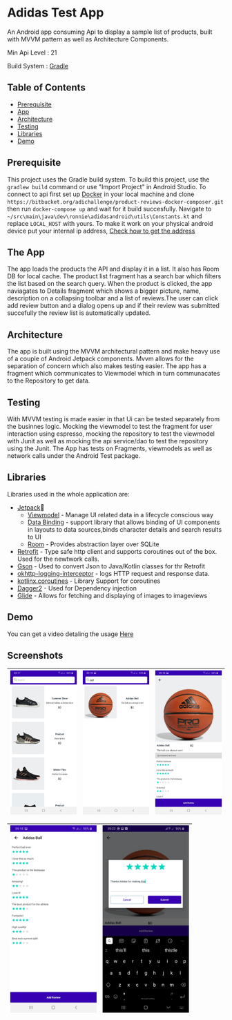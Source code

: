 
# Adidas Test App

An Android app consuming Api to display a sample list of products, built with MVVM pattern as well as Architecture Components. 

Min Api Level : 21

Build System : [Gradle](https://gradle.org/)

## Table of Contents

- [Prerequisite](#prerequisite)
- [App](#app)
- [Architecture](#architecture)
- [Testing](#testing)
- [Libraries](#libraries)
- [Demo](#demo)

## Prerequisite

This project uses the Gradle build system. To build this project, use the
`gradlew build` command or use "Import Project" in Android Studio. To connect to api first set up [Docker](https://www.docker.com/) in your local machine and clone `https://bitbucket.org/adichallenge/product-reviews-docker-composer.git` then run `docker-compose up` and wait for it build succesfully. Navigate to `~/src\main\java\dev\ronnie\adidasandroid\utils\Constants.kt` and replace `LOCAL_HOST` with yours. To make it work on your physical android device put your internal ip address, [Check how to get the address](https://lifehacker.com/how-to-find-your-local-and-external-ip-address-5833108#:~:text=Open%20up%20the%20Command%20Prompt,is%20your%20local%20IP%20address.)

## The App
The app loads the products the API and display it in a list. It also has Room DB for local cache.
The product list fragment has a search bar which filters the list based on the search query.
When the product is clicked, the app naviagates to Details fragment which shows a bigger picture, name, description on a collapsing toolbar and a list of reviews.The user can click add review button and a dialog opens up and if their review was submitted succefully the review list is automatically updated.


## Architecture
The app is built using the MVVM architectural pattern and make heavy use of a couple of Android Jetpack components. Mvvm allows for the separation of concern which also makes testing easier. The app has a fragment which communicates to Viewmodel which in turn communacates to the Repository to get data. 

## Testing
With MVVM testing  is made easier in that Ui can be tested separately from the businnes logic. Mocking the viewmodel to test the fragment for user interaction using espresso, mocking the repository to test the viewmodel with Junit as well as mocking the api service/dao to test the repository using the Junit. The App has tests on Fragments, viewmodels as well as network calls under the Android Test package.
 
## Libraries

Libraries used in the whole application are:

- [Jetpack](https://developer.android.com/jetpack)🚀
  - [Viewmodel](https://developer.android.com/topic/libraries/architecture/viewmodel) - Manage UI related data in a lifecycle conscious way
  - [Data Binding](https://developer.android.com/topic/libraries/data-binding) - support library that allows binding of UI components in  layouts to data sources,binds character details and search results to UI
  - [Room](https://developer.android.com/training/data-storage/room) - Provides abstraction layer over SQLite
- [Retrofit](https://square.github.io/retrofit/) - Type safe http client 
and supports coroutines out of the box.  Used for the newtwork calls.
- [Gson](https://github.com/google/gson) - Used to convert Json to Java/Kotlin classes for thr Retrofit
- [okhttp-logging-interceptor](https://github.com/square/okhttp/blob/master/okhttp-logging-interceptor/README.md) - logs HTTP request and response data.
- [kotlinx.coroutines](https://github.com/Kotlin/kotlinx.coroutines) - Library Support for coroutines
-  [Dagger2](https://dagger.dev/dev-guide/) - Used for Dependency injection
- [Glide](https://github.com/bumptech/glide) - Allows for fetching and displaying of images to imageviews

## Demo
You can get a video detaling the usage [Here](https://drive.google.com/file/d/1OsGM0QfI5sjC6SL8IFU5zMN8xWMBfXCr/view?usp=sharing)

## Screenshots

|<img src="screenshots/home.jpg" width=200/>|<img src="screenshots/search.jpg" width=200/>|<img src="screenshots/full.jpg" width=200/>|
|:----:|:----:|:----:|

|<img src="screenshots/collapsed.jpg" width=200/>|<img src="screenshots/dialog.jpg" width=200/>|
|:----:|:----:|


